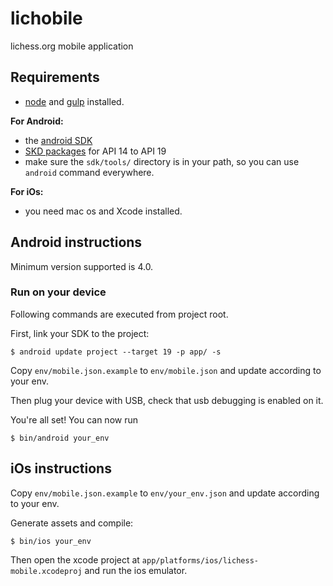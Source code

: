 lichobile
=========

lichess.org mobile application

## Requirements

* [node](http://nodejs.org) and [gulp](http://gulpjs.com/) installed.

**For Android:**

* the [android SDK](http://developer.android.com/sdk/index.html)
* [SKD packages](http://developer.android.com/sdk/installing/adding-packages.html)
for API 14 to API 19
* make sure the `sdk/tools/` directory is in your path, so you can use `android`
  command everywhere.

**For iOs:**

* you need mac os and Xcode installed.


## Android instructions

Minimum version supported is 4.0.

### Run on your device

Following commands are executed from project root.

First, link your SDK to the project:

    $ android update project --target 19 -p app/ -s

Copy `env/mobile.json.example` to `env/mobile.json` and update according to your
env.

Then plug your device with USB, check that usb debugging is enabled on it.

You're all set! You can now run

    $ bin/android your_env


## iOs instructions

Copy `env/mobile.json.example` to `env/your_env.json` and update according to your
env.

Generate assets and compile:

    $ bin/ios your_env

Then open the xcode project at `app/platforms/ios/lichess-mobile.xcodeproj` and
run the ios emulator.
